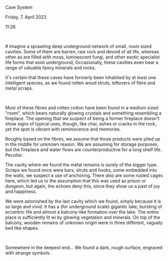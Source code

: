 Cave System

Friday, 7. April 2023

11:26

 

\# Imagine a sprawling deep underground network of small, room sized cavities. Some of them are barren, raw rock and devoid of all life, whereas other as are filled with moss, luminescent fungi, and other exotic specialist life forms that exist underground, Occasionally, these cavities even bear a range of valuable fancy minerals and rocks.

It's certain that these caves have formerly been inhabited by at least one intelligent species, as we found rotten wood struts, leftovers of fibre and metal scraps.

 

Most of these fibres and rotten cotton have been found in a medium sized "room", which bears naturally glowing crystals and something resembling a fireplace. The opening that we suspect of being a former fireplace doesn't show signs of typical uses, though, like char, ashes or cracks in the rock, yet the spot is vibrant with reminiscence and memories.

Roughly based on the fibres, we assume that those products were piled up in the middle for unknown reason. We are assuming for storage purposes, but the fireplace and water flows are counterproductive for a long shelf life. Peculiar.

The cavity where we found the metal remains is surely of the bigger type. Scraps we found once were bars, struts and hooks, some embedded into the walls, we suspect a use of anchoring. There also are some rusted cages here, which led us to the assumption that this was used as prison or dungeon, but again, the echoes deny this, since they show us a past of joy and happiness.

We were astonished by the last cavity which we found, simply because it is so large and vivid. It has a (for underground scale) gigantic lake, bursting of eccentric life and almost a balcony-like formation over the lake. The entire place is sufficiently lit wi by glowing vegetation and minerals. On top of the balcony, wooden remains of unknown origin were in three different, vaguely bed like shapes.

 

Somewhere in the deepest end... We found a dark, rough surface, engraved with strange symbols.
